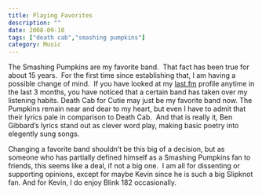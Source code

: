 ```yaml
---
title: Playing Favorites
description: ""
date: 2008-09-10
tags: ["death cab","smashing pumpkins"]
category: Music
---
```



The Smashing Pumpkins are my favorite band.&nbsp; That fact has been true for about 15 years.&nbsp; For the first time since establishing that, I am having a possible change of mind.&nbsp; If you have looked at my <a href="https://web.archive.org/web/20131211125408/http://www.last.fm/user/mizidymizark">last.fm</a> profile anytime in the last 3 months, you have noticed that a certain band has taken over my listening habits. Death Cab for Cutie may just be my favorite band now. The Pumpkins remain near and dear to my heart, but even I have to admit that their lyrics pale in comparison to Death Cab.&nbsp; And that is really it, Ben Gibbard’s lyrics stand out as clever word play, making basic poetry into elegently sung songs.

Changing a favorite band shouldn’t be this big of a decision, but as someone who has partially defined himself as a Smashing Pumpkins fan to friends, this seems like a deal, if not a big one.&nbsp; I am all for dissenting or supporting opinions, except for maybe Kevin since he is such a big Slipknot fan. And for Kevin, I do enjoy Blink 182 occasionally.
